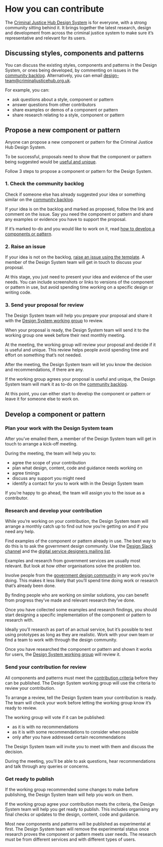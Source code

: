 # How you can contribute 

The [Criminal Justice Hub Design System](https://design-system.criminaljusticehub.org.uk) is for everyone, with a strong community sitting behind it. It brings together the latest research, design and development from across the criminal justice system to make sure it’s representative and relevant for its users.

## Discussing styles, components and patterns

You can discuss the existing styles, components and patterns in the Design System, or ones being developed, by commenting on issues in the [community backlog](https://github.com/criminaljusticehub/design-system-backlog/projects/1). Alternatively, you can email design-team@criminaljusticehub.org.uk. 

For example, you can:

- ask questions about a style, component or pattern
- answer questions from other contributors
- share examples or demos of a component or pattern
- share research relating to a style, component or pattern

## Propose a new component or pattern

Anyone can propose a new component or pattern for the Criminal Justice Hub Design System.

To be successful, proposals need to show that the component or pattern being suggested would be [useful and unique](CRITERIA.md).

Follow 3 steps to propose a component or pattern for the Design System.

### 1. Check the community backlog

Check if someone else has already suggested your idea or something similar on the [community backlog](https://github.com/criminaljusticehub/design-system-backlog/projects/1). 

If your idea is on the backlog and marked as proposed, follow the link and comment on the issue. Say you need the component or pattern and share any examples or evidence you have to support the proposal.

If it’s marked to-do and you would like to work on it, read [how to develop a components or pattern](#develop-a-component-or-pattern).

### 2. Raise an issue

If your idea is not on the backlog, [raise an issue using the template](https://github.com/criminaljusticehub/design-system-backlog/issues/new). A member of the Design System team will get in touch to discuss your proposal. 

At this stage, you just need to present your idea and evidence of the user needs. You can include screenshots or links to versions of the component or pattern in use, but avoid spending time working on a specific design or writing code.

### 3. Send your proposal for review

The Design System team will help you prepare your proposal and share it with the [Design System working group](WORKING_GROUP.md) to review.

When your proposal is ready, the Design System team will send it to the working group one week before their next monthly meeting.

At the meeting, the working group will review your proposal and decide if it is useful and unique. This review helps people avoid spending time and effort on something that’s not needed.

After the meeting, the Design System team will let you know the decision and recommendations, if there are any.

If the working group agrees your proposal is useful and unique, the Design System team will mark it as to-do on the [community backlog](https://github.com/criminaljusticehub/design-system-backlog/projects/1). 

At this point, you can either start to develop the component or pattern or leave it for someone else to work on.

## Develop a component or pattern

### Plan your work with the Design System team

After you’ve emailed them, a member of the Design System team will get in touch to arrange a kick-off meeting.

During the meeting, the team will help you to:

- agree the scope of your contribution
- plan what design, content, code and guidance needs working on
- agree timings
- discuss any support you might need
- identify a contact for you to work with in the Design System team

If you’re happy to go ahead, the team will assign you to the issue as a contributor.

### Research and develop your contribution

While you’re working on your contribution, the Design System team will arrange a monthly catch up to find out how you’re getting on and if you need any help. 

Find examples of the component or pattern already in use. The best way to do this is to ask the government design community. Use the [Design Slack channel](https://ukgovernmentdigital.slack.com/messages/C062GAGLW/) and the [digital service designers mailing list](https://groups.google.com/a/digital.cabinet-office.gov.uk/forum/?hl=en-GB#!forum/digital-service-designers).

Examples and research from government services are usually most relevant. But look at how other organisations solve the problem too.

Involve people from the [government design community](https://www.gov.uk/service-manual/communities/design-community) in any work you’re doing. This makes it less likely that you’ll spend time doing work or research that’s already been done. 

By finding people who are working on similar solutions, you can benefit from progress they’ve made and relevant research they’ve done.

Once you have collected some examples and research findings, you should start designing a specific implementation of the component or pattern to research with.

Ideally you’ll research as part of an actual service, but it’s possible to test using prototypes as long as they are realistic. Work with your own team or find a team to work with through the design community. 

Once you have researched the component or pattern and shown it works for users, the [Design System working group](WORKING_GROUP.md) will review it.

### Send your contribution for review

All components and patterns must meet the [contribution criteria](CRITERIA.md) before they can be published. The Design System working group will use the criteria to review your contribution.

To arrange a review, tell the Design System team your contribution is ready. The team will check your work before letting the working group know it’s ready to review. 

The working group will vote if it can be published:

- as it is with no recommendations
- as it is with some recommendations to consider when possible
- only after you have addressed certain recommendations

The Design System team will invite you to meet with them and discuss the decision.

During the meeting, you’ll be able to ask questions, hear recommendations and talk through any queries or concerns.

### Get ready to publish

If the working group recommended some changes to make before publishing, the Design System team will help you work on them.

If the working group agree your contribution meets the criteria, the Design System team will help you get ready to publish. This includes organising any final checks or updates to the design, content, code and guidance.

Most new components and patterns will be published as experimental at first. The Design System team will remove the experimental status once research proves the component or pattern meets user needs. The research must be from different services and with different types of users.
